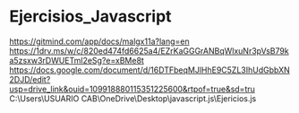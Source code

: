 # Ejercisios_Javascript
https://gitmind.com/app/docs/malgx11a?lang=en
https://1drv.ms/w/c/820ed474fd6625a4/EZrKaGGGrANBqWlxuNr3pVsB79ka5zsxw3rDWUETml2eSg?e=xBMe8t
https://docs.google.com/document/d/16DTFbeqMJlHhE9C5ZL3IhUdGbbXN2DJD/edit?usp=drive_link&ouid=109918880115351225600&rtpof=true&sd=tru
C:\Users\USUARIO CAB\OneDrive\Desktop\javascript.js\Ejericios.js
